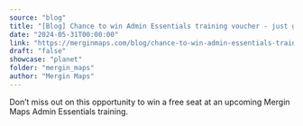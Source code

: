 ```yaml
---
source: "blog"
title: "[Blog] Chance to win Admin Essentials training voucher - just give a review to enter"
date: "2024-05-31T00:00:00"
link: "https://merginmaps.com/blog/chance-to-win-admin-essentials-training-voucher---just-give-a-review-to-enter?utm_source=qgis"
draft: "false"
showcase: "planet"
folder: "mergin_maps"
author: "Mergin Maps"
---
```


Don’t miss out on this opportunity to win a free seat at an upcoming Mergin Maps Admin Essentials training.
